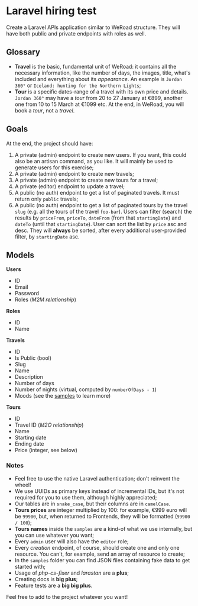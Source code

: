 # Laravel hiring test

Create a Laravel APIs application similar to WeRoad structure. They will have both public and private endpoints with
roles as well.

## Glossary

- **Travel** is the basic, fundamental unit of WeRoad: it contains all the necessary information, like the number of
  days, the images, title, what's included and everything about its *appearance*. An example is `Jordan 360°`
  or `Iceland: hunting for the Northern Lights`;
- **Tour** is a specific dates-range of a travel with its own price and details. `Jordan 360°` may have a *tour* from 20
  to 27 January at €899, another one from 10 to 15 March at €1099 etc. At the end, in WeRoad, you will book a *tour*,
  not a *travel*.

## Goals

At the end, the project should have:

1. A private (admin) endpoint to create new users. If you want, this could also be an artisan command, as you like. It
   will mainly be used to generate users for this exercise;
2. A private (admin) endpoint to create new travels;
3. A private (admin) endpoint to create new tours for a travel;
4. A private (editor) endpoint to update a travel;
6. A public (no auth) endpoint to get a list of paginated travels. It must return only `public` travels;
7. A public (no auth) endpoint to get a list of paginated tours by the travel `slug` (e.g. all the tours of the
   travel `foo-bar`). Users can filter (search) the results by `priceFrom`, `priceTo`, `dateFrom` (from
   that `startingDate`) and `dateTo` (until that `startingDate`). User can sort the list by `price` asc and desc. They
   will **always** be sorted, after every additional user-provided filter, by `startingDate` asc.

## Models

**Users**

- ID
- Email
- Password
- Roles (*M2M relationship*)

**Roles**

- ID
- Name

**Travels**

- ID
- Is Public (bool)
- Slug
- Name
- Description
- Number of days
- Number of nights (virtual, computed by `numberOfDays - 1`)
- Moods (see the [samples](data_samples.md) to learn more)

**Tours**

- ID
- Travel ID (*M2O relationship*)
- Name
- Starting date
- Ending date
- Price (integer, see below)

### Notes

- Feel free to use the native Laravel authentication; don't reinvent the wheel!
- We use UUIDs as primary keys instead of incremental IDs, but it's not required for you to use them, although highly
  appreciated;
- Our tables are in `snake_case`, but their columns are in `camelCase`.
- **Tours prices** are integer multiplied by 100: for example, €999 euro will be `99900`, but, when returned to
  Frontends, they will be formatted (`99900 / 100`);
- **Tours names** inside the `samples` are a kind-of what we use internally, but you can use whatever you want;
- Every `admin` user will also have the `editor` role;
- Every *creation* endpoint, of course, should create one and only one resource. You can't, for example, send an array
  of resource to create;
- In the `samples` folder you can find JSON files containing fake data to get started with;
- Usage of *php-cs-fixer* and *larastan* are a **plus**;
- Creating docs is **big plus**;
- Feature tests are a **big big plus**.

Feel free to add to the project whatever you want! 
